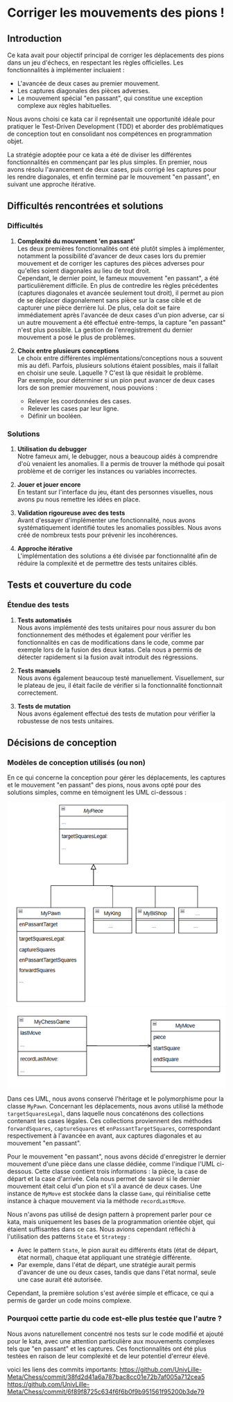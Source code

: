 # Corriger les mouvements des pions !

## Introduction
Ce kata avait pour objectif principal de corriger les déplacements des pions dans un jeu d'échecs, en respectant les règles officielles. Les fonctionnalités à implémenter incluaient :
- L'avancée de deux cases au premier mouvement.
- Les captures diagonales des pièces adverses.
- Le mouvement spécial "en passant", qui constitue une exception complexe aux règles habituelles.

Nous avons choisi ce kata car il représentait une opportunité idéale pour pratiquer le Test-Driven Development (TDD) et aborder des problématiques de conception tout en consolidant nos compétences en programmation objet.

La stratégie adoptée pour ce kata a été de diviser les différentes fonctionnalités en commençant par les plus simples. En premier, nous avons résolu l'avancement de deux cases, puis corrigé les captures pour les rendre diagonales, et enfin terminé par le mouvement "en passant", en suivant une approche itérative.

## Difficultés rencontrées et solutions

### Difficultés

1. **Complexité du mouvement 'en passant'**  
   Les deux premières fonctionnalités ont été plutôt simples à implémenter, notamment la possibilité d'avancer de deux cases lors du premier mouvement et de corriger les captures des pièces adverses pour qu'elles soient diagonales au lieu de tout droit.  
   Cependant, le dernier point, le fameux mouvement "en passant", a été particulièrement difficile. En plus de contredire les règles précédentes (captures diagonales et avancée seulement tout droit), il permet au pion de se déplacer diagonalement sans pièce sur la case cible et de capturer une pièce derrière lui. De plus, cela doit se faire immédiatement après l'avancée de deux cases d'un pion adverse, car si un autre mouvement a été effectué entre-temps, la capture "en passant" n'est plus possible. La gestion de l'enregistrement du dernier mouvement a posé le plus de problèmes.  

2. **Choix entre plusieurs conceptions**  
   Le choix entre différentes implémentations/conceptions nous a souvent mis au défi. Parfois, plusieurs solutions étaient possibles, mais il fallait en choisir une seule. Laquelle ? C'est là que résidait le problème.  
   Par exemple, pour déterminer si un pion peut avancer de deux cases lors de son premier mouvement, nous pouvions :  
   - Relever les coordonnées des cases.  
   - Relever les cases par leur ligne.  
   - Définir un booléen.  

### Solutions

1. **Utilisation du debugger**  
   Notre fameux ami, le debugger, nous a beaucoup aidés à comprendre d'où venaient les anomalies. Il a permis de trouver la méthode qui posait problème et de corriger les instances ou variables incorrectes.  

2. **Jouer et jouer encore**  
   En testant sur l'interface du jeu, étant des personnes visuelles, nous avons pu nous remettre les idées en place.  

3. **Validation rigoureuse avec des tests**  
   Avant d'essayer d'implémenter une fonctionnalité, nous avons systématiquement identifié toutes les anomalies possibles. Nous avons créé de nombreux tests pour prévenir les incohérences.  

4. **Approche itérative**  
   L'implémentation des solutions a été divisée par fonctionnalité afin de réduire la complexité et de permettre des tests unitaires ciblés.  

## Tests et couverture du code

### Étendue des tests

1. **Tests automatisés**  
   Nous avons implémenté des tests unitaires pour nous assurer du bon fonctionnement des méthodes et également pour vérifier les fonctionnalités en cas de modifications dans le code, comme par exemple lors de la fusion des deux katas. Cela nous a permis de détecter rapidement si la fusion avait introduit des régressions.  

2. **Tests manuels**  
   Nous avons également beaucoup testé manuellement. Visuellement, sur le plateau de jeu, il était facile de vérifier si la fonctionnalité fonctionnait correctement.  

3. **Tests de mutation**  
   Nous avons également effectué des tests de mutation pour vérifier la robustesse de nos tests unitaires.  

## Décisions de conception

### Modèles de conception utilisés (ou non)

En ce qui concerne la conception pour gérer les déplacements, les captures et le mouvement "en passant" des pions, nous avons opté pour des solutions simples, comme en témoignent les UML ci-dessous :  

![uml1](img/uml-pawn1.png)  
![uml2](img/uml-pawn2.png)  

Dans ces UML, nous avons conservé l'héritage et le polymorphisme pour la classe `MyPawn`. Concernant les déplacements, nous avons utilisé la méthode `targetSquaresLegal`, dans laquelle nous concaténons des collections contenant les cases légales. Ces collections proviennent des méthodes `forwardSquares`, `captureSquares` et `enPassantTargetSquares`, correspondant respectivement à l'avancée en avant, aux captures diagonales et au mouvement "en passant".  

Pour le mouvement "en passant", nous avons décidé d'enregistrer le dernier mouvement d'une pièce dans une classe dédiée, comme l'indique l'UML ci-dessous. Cette classe contient trois informations : la pièce, la case de départ et la case d'arrivée. Cela nous permet de savoir si le dernier mouvement était celui d'un pion et s'il a avancé de deux cases. Une instance de `MyMove` est stockée dans la classe `Game`, qui réinitialise cette instance à chaque mouvement via la méthode `recordLastMove`.  

Nous n'avons pas utilisé de design pattern à proprement parler pour ce kata, mais uniquement les bases de la programmation orientée objet, qui étaient suffisantes dans ce cas. Nous avions cependant réfléchi à l'utilisation des patterns `State` et `Strategy` :  
- Avec le pattern `State`, le pion aurait eu différents états (état de départ, état normal), chaque état appliquant une stratégie différente.  
- Par exemple, dans l'état de départ, une stratégie aurait permis d'avancer de une ou deux cases, tandis que dans l'état normal, seule une case aurait été autorisée.  

Cependant, la première solution s'est avérée simple et efficace, ce qui a permis de garder un code moins complexe.  

### Pourquoi cette partie du code est-elle plus testée que l'autre ?

Nous avons naturellement concentré nos tests sur le code modifié et ajouté pour le kata, avec une attention particulière aux mouvements complexes tels que "en passant" et les captures. Ces fonctionnalités ont été plus testées en raison de leur complexité et de leur potentiel d'erreur élevé.


voici les liens des commits importants: 
https://github.com/UnivLille-Meta/Chess/commit/38fd2d41a6a787bac8cc01e72b7af005a712cea5
https://github.com/UnivLille-Meta/Chess/commit/6f89f8725c634f6f6b0f9b951561f95200b3de79

